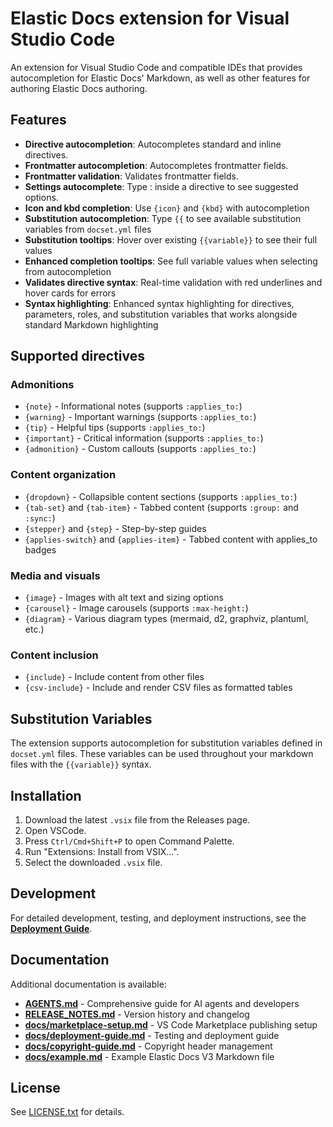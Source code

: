 # Elastic Docs extension for Visual Studio Code

An extension for Visual Studio Code and compatible IDEs that provides autocompletion for Elastic Docs' Markdown, as well as other features for authoring Elastic Docs authoring.

## Features

- **Directive autocompletion**: Autocompletes standard and inline directives.
- **Frontmatter autocompletion**: Autocompletes frontmatter fields.
- **Frontmatter validation**: Validates frontmatter fields.
- **Settings autocomplete**: Type : inside a directive to see suggested options.
- **Icon and kbd completion**: Use `{icon}` and `{kbd}` with autocompletion
- **Substitution autocompletion**: Type `{{` to see available substitution variables from `docset.yml` files
- **Substitution tooltips**: Hover over existing `{{variable}}` to see their full values
- **Enhanced completion tooltips**: See full variable values when selecting from autocompletion
- **Validates directive syntax**: Real-time validation with red underlines and hover cards for errors
- **Syntax highlighting**: Enhanced syntax highlighting for directives, parameters, roles, and substitution variables that works alongside standard Markdown highlighting

## Supported directives

### Admonitions
- `{note}` - Informational notes (supports `:applies_to:`)
- `{warning}` - Important warnings (supports `:applies_to:`)
- `{tip}` - Helpful tips (supports `:applies_to:`)
- `{important}` - Critical information (supports `:applies_to:`)
- `{admonition}` - Custom callouts (supports `:applies_to:`)

### Content organization
- `{dropdown}` - Collapsible content sections (supports `:applies_to:`)
- `{tab-set}` and `{tab-item}` - Tabbed content (supports `:group:` and `:sync:`)
- `{stepper}` and `{step}` - Step-by-step guides
- `{applies-switch}` and `{applies-item}` - Tabbed content with applies_to badges

### Media and visuals
- `{image}` - Images with alt text and sizing options
- `{carousel}` - Image carousels (supports `:max-height:`)
- `{diagram}` - Various diagram types (mermaid, d2, graphviz, plantuml, etc.)

### Content inclusion
- `{include}` - Include content from other files
- `{csv-include}` - Include and render CSV files as formatted tables

## Substitution Variables

The extension supports autocompletion for substitution variables defined in `docset.yml` files. These variables can be used throughout your markdown files with the `{{variable}}` syntax.

## Installation

1. Download the latest `.vsix` file from the Releases page.
2. Open VSCode.
3. Press `Ctrl/Cmd+Shift+P` to open Command Palette.
4. Run "Extensions: Install from VSIX...".
5. Select the downloaded `.vsix` file.

## Development

For detailed development, testing, and deployment instructions, see the **[Deployment Guide](docs/deployment-guide.md)**.

## Documentation

Additional documentation is available:

- **[AGENTS.md](AGENTS.md)** - Comprehensive guide for AI agents and developers
- **[RELEASE_NOTES.md](RELEASE_NOTES.md)** - Version history and changelog
- **[docs/marketplace-setup.md](docs/marketplace-setup.md)** - VS Code Marketplace publishing setup
- **[docs/deployment-guide.md](docs/deployment-guide.md)** - Testing and deployment guide
- **[docs/copyright-guide.md](docs/copyright-guide.md)** - Copyright header management
- **[docs/example.md](docs/example.md)** - Example Elastic Docs V3 Markdown file

## License

See [LICENSE.txt](LICENSE.txt) for details.
